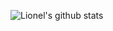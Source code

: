 ![Lionel's github stats](https://github-readme-stats.cong.moe/api?username=lionel178&show_icons=true&theme=radical)
